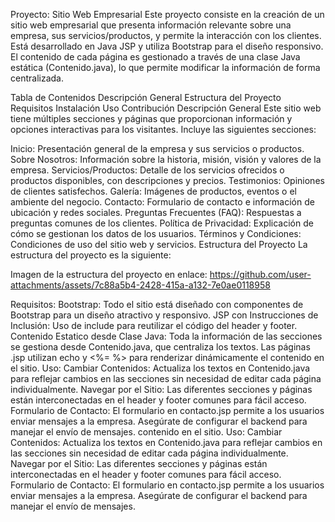Proyecto: Sitio Web Empresarial
Este proyecto consiste en la creación de un sitio web empresarial que presenta información relevante sobre una empresa, sus servicios/productos, y permite la interacción con los clientes. Está desarrollado en Java JSP y utiliza Bootstrap para el diseño responsivo. El contenido de cada página es gestionado a través de una clase Java estática (Contenido.java), lo que permite modificar la información de forma centralizada.

Tabla de Contenidos
Descripción General
Estructura del Proyecto
Requisitos
Instalación
Uso
Contribución
Descripción General
Este sitio web tiene múltiples secciones y páginas que proporcionan información y opciones interactivas para los visitantes. Incluye las siguientes secciones:

Inicio: Presentación general de la empresa y sus servicios o productos.
Sobre Nosotros: Información sobre la historia, misión, visión y valores de la empresa.
Servicios/Productos: Detalle de los servicios ofrecidos o productos disponibles, con descripciones y precios.
Testimonios: Opiniones de clientes satisfechos.
Galería: Imágenes de productos, eventos o el ambiente del negocio.
Contacto: Formulario de contacto e información de ubicación y redes sociales.
Preguntas Frecuentes (FAQ): Respuestas a preguntas comunes de los clientes.
Política de Privacidad: Explicación de cómo se gestionan los datos de los usuarios.
Términos y Condiciones: Condiciones de uso del sitio web y servicios.
Estructura del Proyecto
La estructura del proyecto es la siguiente:

Imagen de la estructura del proyecto en enlace: https://github.com/user-attachments/assets/7c88a5b4-2428-415a-a132-7e0ae0118958


Requisitos:
Bootstrap: Todo el sitio está diseñado con componentes de Bootstrap para un diseño atractivo y responsivo.
JSP con Instrucciones de Inclusión: Uso de include para reutilizar el código del header y footer.
Contenido Estatico desde Clase Java: Toda la información de las secciones se gestiona desde Contenido.java, que centraliza los textos. Las páginas .jsp utilizan echo y <%= %> para renderizar dinámicamente el contenido en el sitio.
Uso:
Cambiar Contenidos: Actualiza los textos en Contenido.java para reflejar cambios en las secciones sin necesidad de editar cada página individualmente.
Navegar por el Sitio: Las diferentes secciones y páginas están interconectadas en el header y footer comunes para fácil acceso.
Formulario de Contacto: El formulario en contacto.jsp permite a los usuarios enviar mensajes a la empresa. Asegúrate de configurar el backend para manejar el envío de mensajes.
contenido en el sitio.
Uso:
Cambiar Contenidos: Actualiza los textos en Contenido.java para reflejar cambios en las secciones sin necesidad de editar cada página individualmente.
Navegar por el Sitio: Las diferentes secciones y páginas están interconectadas en el header y footer comunes para fácil acceso.
Formulario de Contacto: El formulario en contacto.jsp permite a los usuarios enviar mensajes a la empresa. Asegúrate de configurar el backend para manejar el envío de mensajes.
